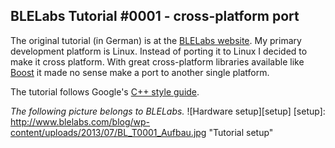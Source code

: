 ## BLELabs Tutorial #0001 - cross-platform port ##

The original tutorial (in German) is at the [BLELabs website](http://www.blelabs.com/blog/category/tutorials). My primary development platform is Linux. Instead of porting it to Linux I decided to make it cross platform. With great cross-platform libraries available like [Boost](http://www.boost.org/) it made no sense make a port to another single platform.

The tutorial follows Google's [C++ style guide](http://google-styleguide.googlecode.com/svn/trunk/cppguide.xml).

*The following picture belongs to BLELabs.*
![Hardware setup][setup]
[setup]: http://www.blelabs.com/blog/wp-content/uploads/2013/07/BL_T0001_Aufbau.jpg "Tutorial setup"


